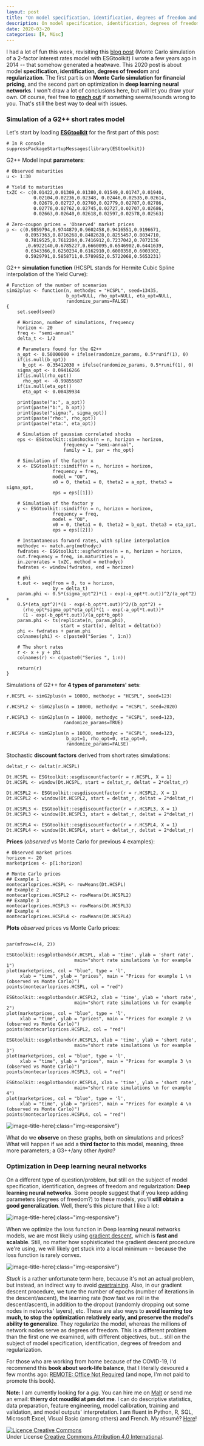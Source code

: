 ```yaml
---
layout: post
title: "On model specification, identification, degrees of freedom and regularization"
description: On model specification, identification, degrees of freedom and regularization
date: 2020-03-20
categories: [R, Misc]
---
```


I had a lot of fun this week, revisiting this [blog post](https://thierrymoudiki.wordpress.com/2014/10/12/monte-carlo-simulation-of-a-2-factor-interest-rates-model-with-esgtoolkit/) (Monte Carlo simulation of a 2-factor interest rates model with ESGtoolkit) I wrote a few years ago in 2014 --  that somehow generated a heatwave. This 2020 post is about model __specification, identification, degrees of freedom__ and __regularization__. The first part is on __Monte Carlo simulation for financial pricing__, and the second part on optimization in __deep learning neural networks__. I won't draw a lot of conclusions here, but will let you draw your own. Of course, feel free to [__reach out__](https://thierrymoudiki.github.io/#contact) if something seems/sounds wrong to you. That's still the best way to deal with issues. 


### Simulation of a G2++ short rates model 

Let's start by loading [__ESGtoolkit__](https://github.com/Techtonique/ESGtoolkit) for the first part of this post:

```{r}
# In R console
suppressPackageStartupMessages(library(ESGtoolkit))
```

G2++ Model input __parameters__:


```{r}
# Observed maturities
u <- 1:30

# Yield to maturities
txZC <- c(0.01422,0.01309,0.01380,0.01549,0.01747,0.01940,
          0.02104,0.02236,0.02348, 0.02446,0.02535,0.02614,
          0.02679,0.02727,0.02760,0.02779,0.02787,0.02786,
          0.02776,0.02762,0.02745,0.02727,0.02707,0.02686,
          0.02663,0.02640,0.02618,0.02597,0.02578,0.02563)

# Zero-coupon prices = 'Observed' market prices
p <- c(0.9859794,0.9744879,0.9602458,0.9416551,0.9196671,
       0.8957363,0.8716268,0.8482628,0.8255457,0.8034710,
       0.7819525,0.7612204,0.7416912,0.7237042,0.7072136
       ,0.6922140,0.6785227,0.6660095,0.6546902,0.6441639,
       0.6343366,0.6250234,0.6162910,0.6080358,0.6003302,
       0.5929791,0.5858711,0.5789852,0.5722068,0.5653231)
```

G2++ __simulation function__ (HCSPL stands for Hermite Cubic Spline interpolation of the Yield Curve): 

```{r}
# Function of the number of scenarios
simG2plus <- function(n, methodyc = "HCSPL", seed=13435,
                      b_opt=NULL, rho_opt=NULL, eta_opt=NULL, 
                      randomize_params=FALSE)
{ 
    set.seed(seed)
  
    # Horizon, number of simulations, frequency
    horizon <- 20
    freq <- "semi-annual" 
    delta_t <- 1/2
    
    # Parameters found for the G2++
    a_opt <- 0.50000000 + ifelse(randomize_params, 0.5*runif(1), 0)
    if(is.null(b_opt)) 
      b_opt <- 0.35412030 + ifelse(randomize_params, 0.5*runif(1), 0)
    sigma_opt <- 0.09416266
    if(is.null(rho_opt)) 
      rho_opt <- -0.99855687
    if(is.null(eta_opt)) 
      eta_opt <- 0.08439934
    
    print(paste("a:", a_opt))
    print(paste("b:", b_opt))
    print(paste("sigma:", sigma_opt))
    print(paste("rho:", rho_opt))
    print(paste("eta:", eta_opt))
    
    # Simulation of gaussian correlated shocks
    eps <- ESGtoolkit::simshocks(n = n, horizon = horizon,
                     frequency = "semi-annual",
                     family = 1, par = rho_opt)
    
    # Simulation of the factor x
    x <- ESGtoolkit::simdiff(n = n, horizon = horizon, 
                 frequency = freq,  
                 model = "OU", 
                 x0 = 0, theta1 = 0, theta2 = a_opt, theta3 = sigma_opt,
                 eps = eps[[1]])
    
    # Simulation of the factor y
    y <- ESGtoolkit::simdiff(n = n, horizon = horizon, 
                 frequency = freq,  
                 model = "OU", 
                 x0 = 0, theta1 = 0, theta2 = b_opt, theta3 = eta_opt,
                 eps = eps[[2]])
    
    # Instantaneous forward rates, with spline interpolation
    methodyc <- match.arg(methodyc)
    fwdrates <- ESGtoolkit::esgfwdrates(n = n, horizon = horizon, 
    out.frequency = freq, in.maturities = u, 
    in.zerorates = txZC, method = methodyc)
    fwdrates <- window(fwdrates, end = horizon)
    
    # phi
    t.out <- seq(from = 0, to = horizon, 
                 by = delta_t)
    param.phi <- 0.5*(sigma_opt^2)*(1 - exp(-a_opt*t.out))^2/(a_opt^2) + 
    0.5*(eta_opt^2)*(1 - exp(-b_opt*t.out))^2/(b_opt^2) +
      (rho_opt*sigma_opt*eta_opt)*(1 - exp(-a_opt*t.out))*
      (1 - exp(-b_opt*t.out))/(a_opt*b_opt)
    param.phi <- ts(replicate(n, param.phi), 
                    start = start(x), deltat = deltat(x))
    phi <- fwdrates + param.phi
    colnames(phi) <- c(paste0("Series ", 1:n))
    
    # The short rates
    r <- x + y + phi
    colnames(r) <- c(paste0("Series ", 1:n))
    
    return(r)
}
```


Simulations of G2++ for __4 types of parameters' sets__:

```{r}
r.HCSPL <- simG2plus(n = 10000, methodyc = "HCSPL", seed=123)

r.HCSPL2 <- simG2plus(n = 10000, methodyc = "HCSPL", seed=2020)

r.HCSPL3 <- simG2plus(n = 10000, methodyc = "HCSPL", seed=123, 
                     randomize_params=TRUE)

r.HCSPL4 <- simG2plus(n = 10000, methodyc = "HCSPL", seed=123,
                      b_opt=1, rho_opt=0, eta_opt=0,
                      randomize_params=FALSE)
```


Stochastic __discount factors__ derived from short rates simulations:

```{r}
deltat_r <- deltat(r.HCSPL)

Dt.HCSPL <- ESGtoolkit::esgdiscountfactor(r = r.HCSPL, X = 1)
Dt.HCSPL <- window(Dt.HCSPL, start = deltat_r, deltat = 2*deltat_r)

Dt.HCSPL2 <- ESGtoolkit::esgdiscountfactor(r = r.HCSPL2, X = 1)
Dt.HCSPL2 <- window(Dt.HCSPL2, start = deltat_r, deltat = 2*deltat_r)

Dt.HCSPL3 <- ESGtoolkit::esgdiscountfactor(r = r.HCSPL3, X = 1)
Dt.HCSPL3 <- window(Dt.HCSPL3, start = deltat_r, deltat = 2*deltat_r)

Dt.HCSPL4 <- ESGtoolkit::esgdiscountfactor(r = r.HCSPL4, X = 1)
Dt.HCSPL4 <- window(Dt.HCSPL4, start = deltat_r, deltat = 2*deltat_r)

```


__Prices__ (_observed_ vs Monte Carlo for previous 4 examples): 

```{r}
# Observed market prices
horizon <- 20
marketprices <- p[1:horizon]

# Monte Carlo prices
## Example 1
montecarloprices.HCSPL <- rowMeans(Dt.HCSPL)
## Example 2
montecarloprices.HCSPL2 <- rowMeans(Dt.HCSPL2)
## Example 3
montecarloprices.HCSPL3 <- rowMeans(Dt.HCSPL3)
## Example 4
montecarloprices.HCSPL4 <- rowMeans(Dt.HCSPL4)
```


__Plots__  _observed_ prices vs Monte Carlo prices:

```{r}

par(mfrow=c(4, 2))

ESGtoolkit::esgplotbands(r.HCSPL, xlab = 'time', ylab = 'short rate', 
                         main="short rate simulations \n for example 1")
plot(marketprices, col = "blue", type = 'l', 
     xlab = "time", ylab = "prices", main = "Prices for example 1 \n (observed vs Monte Carlo)")
points(montecarloprices.HCSPL, col = "red")

ESGtoolkit::esgplotbands(r.HCSPL2, xlab = 'time', ylab = 'short rate', 
                         main="short rate simulations \n for example 2")
plot(marketprices, col = "blue", type = 'l', 
     xlab = "time", ylab = "prices", main = "Prices for example 2 \n (observed vs Monte Carlo)")
points(montecarloprices.HCSPL2, col = "red")

ESGtoolkit::esgplotbands(r.HCSPL3, xlab = 'time', ylab = 'short rate', 
                         main="short rate simulations \n for example 3")
plot(marketprices, col = "blue", type = 'l', 
     xlab = "time", ylab = "prices", main = "Prices for example 3 \n (observed vs Monte Carlo)")
points(montecarloprices.HCSPL3, col = "red")

ESGtoolkit::esgplotbands(r.HCSPL4, xlab = 'time', ylab = 'short rate', 
                         main="short rate simulations \n for example 4")
plot(marketprices, col = "blue", type = 'l', 
     xlab = "time", ylab = "prices", main = "Prices for example 4 \n (observed vs Monte Carlo)")
points(montecarloprices.HCSPL4, col = "red")

```

![image-title-here]({{base}}/images/2020-03-20/2020-03-20-image1.png){:class="img-responsive"}

What do we __observe__ on these graphs, both on simulations and prices? What will happen if we add a __third factor__ to this model, meaning, three more parameters; a G3++/any other _hydra_? 

### Optimization in  Deep learning neural networks

On a different type of question/problem, but still on the subject of model specification, identification, degrees of freedom and regularization: __Deep learning neural networks__. Some people suggest that if you keep adding parameters (degrees of freedom?) to these models, you'll __still obtain a good generalization__. Well, there's this picture that I like a lot: 

![image-title-here]({{base}}/images/2020-03-20/2020-03-20-image2.png){:class="img-responsive"}

When we optimize the loss function in Deep learning neural networks models, we are most likely using [gradient descent](https://en.wikipedia.org/wiki/Gradient_descent), which is __fast and scalable__. Still, no matter how sophisticated the gradient descent procedure we're using, we will likely get stuck into a local minimum -- because the loss function is rarely convex.

![image-title-here]({{base}}/images/2020-03-20/2020-03-20-image3.png){:class="img-responsive"}

_Stuck_ is a rather unfortunate term here, because it's not an actual problem, but instead, an indirect way to avoid [overtraining](https://en.wikipedia.org/wiki/Overfitting). Also, in our gradient descent procedure, we tune the number of epochs (number of iterations in the descent/ascent), the learning rate (how fast we roll in the descent/ascent), in addition to the dropout (randomly dropping out some nodes in networks' layers), etc. These are also ways to __avoid learning too much, to stop the optimization relatively early, and preserve the model's ability to generalize__. They regularize the model, whereas the millions of network nodes serve as degrees of freedom. This is a different problem than the first one we examined, with different objectives, but... still on the subject of model specification, identification, degrees of freedom and regularization.


For those who are working from home because of the COVID-19, I'd recommend this __book about work-life balance__, that I literally devoured a few months ago: [REMOTE: Office Not Required](https://basecamp.com/books/remote) (and nope, I'm not paid to promote this book).

__Note:__ I am currently looking for a _gig_. You can hire me on [Malt](https://www.malt.fr/profile/thierrymoudiki) or send me an email: __thierry dot moudiki at pm dot me__. I can do descriptive statistics, data preparation, feature engineering, model calibration, training and validation, and model outputs' interpretation. I am fluent in Python, R, SQL, Microsoft Excel, Visual Basic (among others) and French. My résumé? [Here]({{base}}/cv/thierry-moudiki.pdf)!

<a rel="license" href="http://creativecommons.org/licenses/by/4.0/"><img alt="Licence Creative Commons" style="border-width:0" src="https://i.creativecommons.org/l/by/4.0/88x31.png" /></a><br />Under License <a rel="license" href="http://creativecommons.org/licenses/by/4.0/">Creative Commons Attribution 4.0 International</a>.



